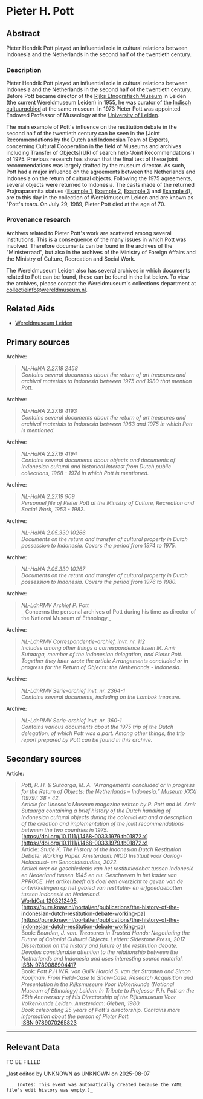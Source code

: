 
# Pieter H. Pott


## Abstract

Pieter Hendrik Pott played an influential role in cultural relations between Indonesia and the Netherlands in the second half of the twentieth century.

### Description

Pieter Hendrik Pott played an influential role in cultural relations between Indonesia and the Netherlands in the second half of the twentieth century. Before Pott became director of the [Rijks Etnografisch Museum](https://www.wikidata.org/entity/Q65850179) in Leiden (the current Wereldmuseum Leiden) in 1955, he was curator of the [Indisch cultuurgebied](https://hdl.handle.net/20.500.11840/termmaster4911) at the same museum. In 1973 Pieter Pott was appointed Endowed Professor of Museology at the [University of Leiden](http://www.wikidata.org/entity/Q156598).

The main example of Pott's influence on the restitution debate in the second half of the twentieth century can be seen in the [Joint Recommendations by the Dutch and Indonesian Team of Experts, concerning Cultural Cooperation in the field of Museums and archives including Transfer of Objects](URI of search help 'Joint Recommendations') of 1975. Previous research has shown that the final text of these joint recommendations was largely drafted by the museum director. As such, Pott had a major influence on the agreements between the Netherlands and Indonesia on the return of cultural objects. Following the 1975 agreements, several objects were returned to Indonesia. The casts made of the returned Prajnaparamita statues ([Example 1](https://hdl.handle.net/20.500.11840/916233), [Example 2](https://hdl.handle.net/20.500.11840/916234), [Example 3](https://hdl.handle.net/20.500.11840/916235) and [Example 4](https://hdl.handle.net/20.500.11840/916236)), are to this day in the collection of Wereldmuseum Leiden and are known as "Pott's tears. On July 29, 1989, Pieter Pott died at the age of 70.

### Provenance research

Archives related to Pieter Pott's work are scattered among several institutions. This is a consequence of the many issues in which Pott was involved. Therefore documents can be found in the archives of the "Ministerraad", but also in the archives of the Ministry of Foreign Affairs and the Ministry of Culture, Recreation and Social Work.
  
The Wereldmuseum Leiden also has several archives in which documents related to Pott can be found, these can be found in the list below. To view the archives, please contact the Wereldmuseum's collections department at [collectieinfo@wereldmuseum.nl](mailto:collectieinfo@wereldmuseum.nl).


## Related Aids

 - [Wereldmuseum Leiden](niveau3/English/WMLeiden_20240508.yml)  

## Primary sources

Archive:
  > *NL-HaNA 2.27.19 2458*  
> _Contains several documents about the return of art treasures and archival materials to Indonesia between 1975 and 1980 that mention Pott._  
>   
Archive:
  > *NL-HaNA 2.27.19 4193*  
> _Contains several documents about the return of art treasures and archival materials to Indonesia between 1963 and 1975 in which Pott is mentioned._  
>   
Archive:
  > *NL-HaNA 2.27.19 4194*  
> _Contains several documents about objects and documents of Indonesian cultural and historical interest from Dutch public collections, 1968 - 1974  in which Pott is mentioned._  
>   
Archive:
  > *NL-HaNA 2.27.19 909*  
> _Personnel file of Pieter Pott at the Ministry of Culture, Recreation and Social Work, 1953 - 1982._  
>   
Archive:
  > *NL-HaNA 2.05.330 10266*  
> _Documents on the return and transfer of cultural property in Dutch possession to Indonesia. Covers the period from 1974 to 1975._  
>   
Archive:
  > *NL-HaNA 2.05.330 10267*  
> _Documents on the return and transfer of cultural property in Dutch possession to Indonesia. Covers the period from 1976 to 1980._  
>   
Archive:
  > *NL-LdnRMV Archief P. Pott*  
> _ Concerns the personal archives of Pott during his time as director of the National Museum of Ethnology._  
>   
Archive:
  > *NL-LdnRMV Correspondentie-archief, invt. nr. 112*  
> _Includes among other things a correspondence tusen M. Amir Sutaarga, member of the Indonesian delegation, and Pieter Pott. Together they later wrote the article Arrangements concluded or in progress for the Return of Objects: the Netherlands - Indonesia._  
>   
Archive:
  > *NL-LdnRMV Serie-archief invt. nr. 2364-1*  
> _Contains several documents, including on the Lombok treasure._  
>   
Archive:
  > *NL-LdnRMV Serie-archief invt. nr. 360-1*  
> _Contains various documents about the 1975 trip of the Dutch delegation, of which Pott was a part. Among other things, the trip report prepared by Pott can be found in this archive._  
>   
## Secondary sources

Article:
  > *Pott, P. H. & Sutaarga, M. A.  “Arrangements concluded or in progress for the Return of Objects: the Netherlands – Indonesia.” Museum XXXI (1979): 38 - 42.*  
> _Article for Unesco's Museum magazine written by P. Pott and M. Amir Sutaarga containing a brief history of the Dutch handling of Indonesian cultural objects during the colonial era and a description of the creation and implementation of the joint recommendations between the two countries in 1975._  
> [https://doi.org/10.1111/j.1468-0033.1979.tb01872.x](https://doi.org/10.1111/j.1468-0033.1979.tb01872.x)  
Article:
  > *Stutje K. The History of the Indonesian Dutch Restitution Debate: Working Paper. Amsterdam: NIOD Instituut voor Oorlog- Holocaust- en Genocidestudies, 2022.*  
> _Artikel over de geschiedenis van het restitutiedebat tussen Indonesië en Nederland tussen 1945 en nu. Geschreven in het kader van PPROCE. Het artikel heeft als doel een overzicht te geven van de ontwikkelingen op het gebied van restitutie- en erfgoeddebatten tussen Indonesië en Nederland._  
> [WorldCat 1303213495](https://search.worldcat.org/title/1303213495), [https://pure.knaw.nl/portal/en/publications/the-history-of-the-indonesian-dutch-restitution-debate-working-pa](https://pure.knaw.nl/portal/en/publications/the-history-of-the-indonesian-dutch-restitution-debate-working-pa)  
Book:
  > *Beurden, J. van. Treasures in Trusted Hands: Negotiating the Future of Colonial Cultural Objects. Leiden: Sidestone Press, 2017.*  
> _Dissertation on the history and future of the restitution debate. Devotes considerable attention to the relationship between the Netherlands and Indonesia and uses interesting source material._  
> [ISBN 9789088904417](https://isbnsearch.org/isbn/9789088904417)  
Book:
  > *Pott P.H W.R. van Gulik Harald S. van der Straaten and Simon Kooijman. From Field-Case to Show-Case: Research Acquisition and Presentation in the Rijksmuseum Voor Volkenkunde (National Museum of Ethnology) Leiden: In Tribute to Professor P.h. Pott on the 25th Anniversary of His Directorship of the Rijksmuseum Voor Volkenkunde Leiden. Amsterdam: Gieben, 1980.*  
> _Book celebrating 25 years of Pott's directorship. Contains more information about the person of Pieter Pott._  
> [ISBN 9789070265823](https://isbnsearch.org/isbn/9789070265823)  


---
## Relevant Data 
TO BE FILLED

_last edited by UNKNOWN as UNKNOWN on 2025-08-07
        
        (notes: This event was automatically created because the YAML file's edit history was empty.)_
        
